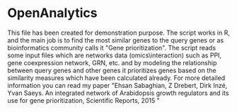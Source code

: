 # OpenAnalytics

This file has been created for demonstration purpose. 
The script works in R, and the main job is to find the most similar genes to the query genes or as bioinformatics community calls it "Gene prioritization".
The script reads some input files which are networks data (omics\interaction) such as PPI, gene coexpression network, GRN, etc. and by modeling the relationship between query genes and other genes it prioritizes genes based on the similarity measures which have been calculated already. For more detailed information you can read my paper "Ehsan Sabaghian, Z Drebert, Dirk Inzé, Yvan Saeys. An integrated network of Arabidopsis growth regulators and its use for gene prioritization, Scientific Reports, 2015
"
